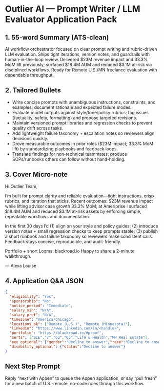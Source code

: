 # Outlier AI — Prompt Writer / LLM Evaluator Application Pack

## 1. 55-word Summary (ATS-clean)
AI workflow orchestrator focused on clear prompt writing and rubric-driven LLM evaluation. Ships tight iterations, version notes, and guardrails with human-in-the-loop review. Delivered $23M revenue impact and 33.3% MoM lift previously; surfaced $18.4M AUM and reduced $3.1M at-risk via disciplined workflows. Ready for Remote U.S./MN freelance evaluation with dependable throughput.

## 2. Tailored Bullets
- Write concise prompts with unambiguous instructions, constraints, and examples; document rationale and expected failure modes.
- Evaluate model outputs against style/tone/policy rubrics; tag issues (factuality, safety, formatting) and propose targeted revisions.
- Maintain versioned prompt libraries and regression checks to prevent quality drift across tasks.
- Add lightweight failure taxonomy + escalation notes so reviewers align decisions quickly.
- Drove measurable outcomes in prior roles ($23M impact; 33.3% MoM lift) by standardizing playbooks and feedback loops.
- Translate findings for non-technical teammates; produce SOPs/runbooks others can follow without hand-holding.

## 3. Cover Micro-note
Hi Outlier Team,

I’m built for prompt clarity and reliable evaluation—tight instructions, crisp rubrics, and iteration that sticks. Recent outcomes: $23M revenue impact while lifting advisor case growth 33.3% MoM; at Ameriprise I surfaced $18.4M AUM and reduced $3.1M at-risk assets by enforcing simple, repeatable workflows and documentation.

In the first 30 days I’d (1) align on your style and policy guides; (2) introduce version notes + small regression checks to keep prompts stable; (3) publish a short runbook and failure taxonomy so reviewers make consistent calls. Feedback stays concise, reproducible, and audit-friendly.

Portfolio + short Looms: blackroad.io
Happy to share a 2-minute walkthrough.

— Alexa Louise

## 4. Application Q&A JSON
```json
{
  "eligibility": "Yes",
  "sponsorship": "No",
  "notice_period": "Immediate",
  "salary_min": "N/A",
  "salary_pref": "N/A",
  "timezone": "America/Chicago",
  "locations_ok": ["Remote (U.S.)", "Remote (Minnesota)"],
  "linkedin": "https://www.linkedin.com/in/<handle>",
  "portfolio": "https://blackroad.io/#proof",
  "certs": ["SIE","7","63","65","Life & Health","MN Real Estate"],
  "eeo_optional": {"gender":"Decline to answer","race":"Decline to answer","veteran_status":"Decline to answer"},
  "disability_optional": {"status":"Decline to answer"}
}
```

## Next Step Prompt
Reply “next with Appen” to queue the Appen application, or say “pull fresh” for a new batch of U.S.-remote, no-code roles through this workflow.
